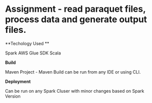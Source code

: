 # Assignment - read paraquet files, process data and generate output files.

**Techology Used **

Spark
AWS Glue SDK
Scala

**Build**

Maven Project - Maven Build can be run from any IDE or using CLI.

**Deployment**

Can be run on any Spark Cluser with minor changes based on Spark Version

